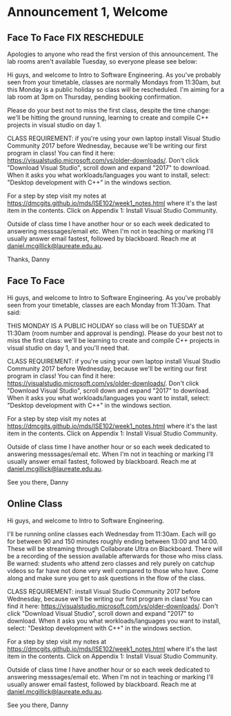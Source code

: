 # Announcement 1, Welcome

## Face To Face FIX RESCHEDULE

Apologies to anyone who read the first version of this announcement. The lab rooms aren't available Tuesday, so everyone please see below:


Hi guys, and welcome to Intro to Software Engineering. As you've probably seen from your timetable, classes are normally Mondays from 11:30am, but this Monday is a public holiday so class will be rescheduled. I'm aiming for a lab room at 3pm on Thursday, pending booking confirmation.  

Please do your best not to miss the first class, despite the time change: we'll be hitting the ground running, learning to create and compile C++ projects in visual studio on day 1.

CLASS REQUIREMENT: if you're using your own laptop install Visual Studio Community 2017 before Wednesday, because we'll be writing our first program in class! You can find it here: https://visualstudio.microsoft.com/vs/older-downloads/. Don't click "Download Visual Studio", scroll down and expand "2017" to download. When it asks you what workloads/languages you want to install, select: "Desktop development with C++" in the windows section.

For a step by step visit my notes at https://dmcgits.github.io/mds/ISE102/week1_notes.html where it's the last item in the contents. Click on Appendix 1: Install Visual Studio Community.

Outside of class time I have another hour or so each week dedicated to answering messsages/email etc. When I'm not in teaching or marking I'll usually answer email fastest, followed by blackboard. Reach me at daniel.mcgillick@laureate.edu.au.

Thanks,
Danny 

## Face To Face

Hi guys, and welcome to Intro to Software Engineering. As you've probably seen from your timetable, classes are each Monday from 11:30am. That said:

THIS MONDAY IS A PUBLIC HOLIDAY so class will be on TUESDAY at 11:30am (room number and approval is pending). Please do your best not to miss the first class: we'll be learning to create and compile C++ projects in visual studio on day 1, and you'll need that.

CLASS REQUIREMENT: if you're using your own laptop install Visual Studio Community 2017 before Wednesday, because we'll be writing our first program in class! You can find it here: https://visualstudio.microsoft.com/vs/older-downloads/. Don't click "Download Visual Studio", scroll down and expand "2017" to download. When it asks you what workloads/languages you want to install, select: "Desktop development with C++" in the windows section. 

For a step by step visit my notes at https://dmcgits.github.io/mds/ISE102/week1_notes.html where it's the last item in the contents. Click on Appendix 1: Install Visual Studio Community.

Outside of class time I have another hour or so each week dedicated to answering messsages/email etc. When I'm not in teaching or marking I'll usually answer email fastest, followed by blackboard. Reach me at daniel.mcgillick@laureate.edu.au.

See you there,
Danny

## Online Class

Hi guys, and welcome to Intro to Software Engineering.

I'll be running online classes each Wednesday from 11:30am. Each will go for between 90 and 150 minutes roughly ending between 13:00 and 14:00. These will be streaming through Collaborate Ultra on Blackboard. There will be a recording of the session available afterwards for those who miss class. Be warned: students who attend zero classes and rely purely on catchup videos so far have not done very well compared to those who have. Come along and make sure you get to ask questions in the flow of the class. 

CLASS REQUIREMENT: install Visual Studio Community 2017 before Wednesday, because we'll be writing our first program in class! You can find it here: https://visualstudio.microsoft.com/vs/older-downloads/. Don't click "Download Visual Studio", scroll down and expand "2017" to download. When it asks you what workloads/languages you want to install, select: 
"Desktop development with C++" 
in the windows section. 

For a step by step visit my notes at https://dmcgits.github.io/mds/ISE102/week1_notes.html where it's the last item in the contents. Click on Appendix 1: Install Visual Studio Community.

Outside of class time I have another hour or so each week dedicated to answering messsages/email etc. When I'm not in teaching or marking I'll usually answer email fastest, followed by blackboard. Reach me at daniel.mcgillick@laureate.edu.au.

See you there,
Danny
